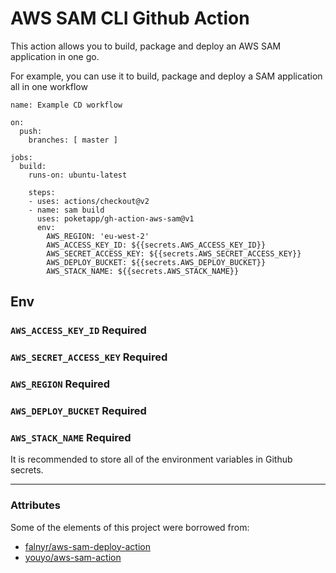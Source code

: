 # AWS SAM CLI Github Action

This action allows you to build, package and deploy an AWS SAM application in one go. 

For example, you can use it to build, package and deploy a SAM application all in one workflow

```
name: Example CD workflow

on:
  push:
    branches: [ master ]

jobs:
  build:
    runs-on: ubuntu-latest

    steps:
    - uses: actions/checkout@v2
    - name: sam build
      uses: poketapp/gh-action-aws-sam@v1
      env:
        AWS_REGION: 'eu-west-2'
        AWS_ACCESS_KEY_ID: ${{secrets.AWS_ACCESS_KEY_ID}}
        AWS_SECRET_ACCESS_KEY: ${{secrets.AWS_SECRET_ACCESS_KEY}}
        AWS_DEPLOY_BUCKET: ${{secrets.AWS_DEPLOY_BUCKET}}
        AWS_STACK_NAME: ${{secrets.AWS_STACK_NAME}}
```

## Env

### `AWS_ACCESS_KEY_ID` **Required**
### `AWS_SECRET_ACCESS_KEY` **Required**
### `AWS_REGION` **Required**
### `AWS_DEPLOY_BUCKET` **Required**
### `AWS_STACK_NAME` **Required**

It is recommended to store all of the environment variables in Github secrets.

---
### Attributes
Some of the elements of this project were borrowed from:
- [falnyr/aws-sam-deploy-action](https://github.com/falnyr/aws-sam-deploy-action) 
- [youyo/aws-sam-action](https://github.com/youyo/aws-sam-action)
